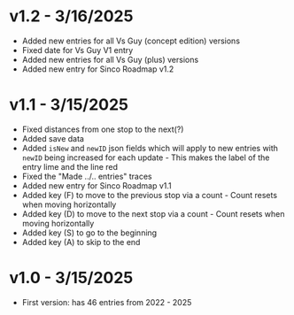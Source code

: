 # v1.2 - 3/16/2025
- Added new entries for all Vs Guy (concept edition) versions
- Fixed date for Vs Guy V1 entry
- Added new entries for all Vs Guy (plus) versions
- Added new entry for Sinco Roadmap v1.2

# v1.1 - 3/15/2025
- Fixed distances from one stop to the next(?)
- Added save data
- Added `isNew` and `newID` json fields which will apply to new entries with `newID` being increased for each update
        - This makes the label of the entry lime and the line red
- Fixed the "Made ../.. entries" traces
- Added new entry for Sinco Roadmap v1.1
- Added key (F) to move to the previous stop via a count
        - Count resets when moving horizontally
- Added key (D) to move to the next stop via a count
        - Count resets when moving horizontally
- Added key (S) to go to the beginning
- Added key (A) to skip to the end

# v1.0 - 3/15/2025
- First version: has 46 entries from 2022 - 2025